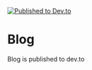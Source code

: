 [![Published to Dev.to](https://github.com/jonashdown/Blog/actions/workflows/status.yml/badge.svg?branch=main)](https://github.com/jonashdown/Blog/actions/workflows/status.yml)
# Blog

Blog is published to dev.to
